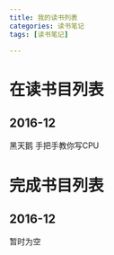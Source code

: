 ```yaml
---
title: 我的读书列表
categories: 读书笔记
tags: [读书笔记]

---
```

# 在读书目列表
## 2016-12
黑天鹅
手把手教你写CPU

# 完成书目列表
## 2016-12
暂时为空